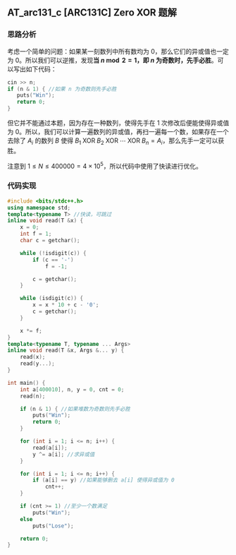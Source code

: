 ## $\text{AT\_arc131\_c [ARC131C] Zero XOR}$ 题解

### 思路分析

考虑一个简单的问题：如果某一刻数列中所有数均为 $0$，那么它们的异或值也一定为 $0$。所以我们可以逆推，发现**当 $n\bmod2=1$，即 $n$ 为奇数时，先手必胜**。可以写出如下代码：

```cpp
cin >> n;
if (n & 1) { //如果 n 为奇数则先手必胜 
   puts("Win");
   return 0;
}
```

但它并不能通过本题，因为存在一种数列，使得先手在 $1$ 次修改后便能使得异或值为 $0$。所以，我们可以计算一遍数列的异或值，再扫一遍每一个数，如果存在一个去除了 $A_i$ 的数列 $B$ 使得 $B_1\;\text{XOR}\;B_2\;\text{XOR}\;\cdots\;\text{XOR}\;B_n=A_i$，那么先手一定可以获胜。

注意到 $1\le N\leq 400000=4\times10^5$，所以代码中使用了快读进行优化。

### 代码实现

```cpp
#include <bits/stdc++.h>
using namespace std;
template<typename T> //快读，可跳过 
inline void read(T &x) {
    x = 0;
    int f = 1;
    char c = getchar();

    while (!isdigit(c)) {
        if (c == '-')
            f = -1;

        c = getchar();
    }

    while (isdigit(c)) {
        x = x * 10 + c - '0';
        c = getchar();
    }

    x *= f;
}
template<typename T, typename ... Args>
inline void read(T &x, Args &... y) {
    read(x);
    read(y...);
}

int main() {
    int a[400010], n, y = 0, cnt = 0;
    read(n);

    if (n & 1) { //如果堆数为奇数则先手必胜 
        puts("Win");
        return 0;
    }

    for (int i = 1; i <= n; i++) {
        read(a[i]);
        y ^= a[i]; //求异或值 
    }

    for (int i = 1; i <= n; i++) {
        if (a[i] == y) //如果能够删去 a[i] 使得异或值为 0 
            cnt++;
    }

    if (cnt >= 1) //至少一个数满足 
        puts("Win");
    else
        puts("Lose");

    return 0;
}
```